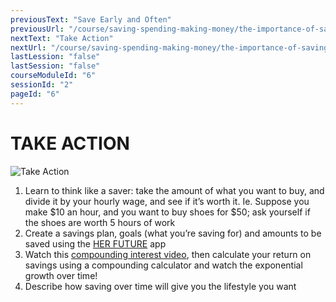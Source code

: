 ```yaml
---
previousText: "Save Early and Often"
previousUrl: "/course/saving-spending-making-money/the-importance-of-saving/save-early-and-often"
nextText: "Take Action"
nextUrl: "/course/saving-spending-making-money/the-importance-of-saving/discussion"
lastLession: "false"
lastSession: "false"
courseModuleId: "6"
sessionId: "2"
pageId: "6"
---
```



# TAKE ACTION
![Take Action](/assets/img/take-action.jpg)

1.	Learn to think like a saver: take the amount of what you want to buy, and divide it by your hourly wage, and see if it’s worth it. Ie. Suppose you make $10 an hour, and you want to buy shoes for $50; ask yourself if the shoes are worth 5 hours of work
2.	Create a savings plan, goals (what you’re saving for) and amounts to be saved using the <a target="_blank" href="herfuture://savings">HER FUTURE</a> app
3.	Watch this <a target="_blank" href="https://m.youtube.com/watch?v=lNK95khKvSk">compounding interest video</a>, then calculate your return on savings using a compounding calculator and watch the exponential growth over time!
4.	Describe how saving over time will give you the lifestyle you want
